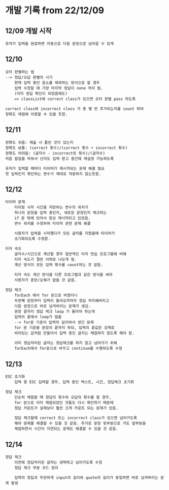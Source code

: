 # 개발 기록 from 22/12/09

## 12/09 개발 시작

    유저가 입력을 완료하면 자동으로 다음 문장으로 넘어갈 수 있게

## 12/10

    오타 판별하는 법
    --> 정답/오답 판별의 시기
        현재 입력 중인 음소를 제외하는 방식으로 할 경우
        입력 수정할 때 가장 마지막 정답이 none 처리 됨.
        (이미 정답 확인이 되었음에도)
        => classList에 correct class가 있으면 오타 판별 pass 하도록

    correct class와 incorrect class 가 총 몇 번 추가되는지를 count 하여
    정확도 채점에 이용할 수 있을 듯함.

## 12/11

    정확도 쉬움: 제출 시 틀린 것이 있는지
    정확도 보통: (correct 횟수)/(correct 횟수 + incorrect 횟수)
    정확도 어려움: (글자수 - incorrect된 횟수)/(글자수)
    처음 팝업을 띄워서 난이도 입력 받고 중간에 재설정 가능하도록

    유저가 입력할 때마다 타이머가 재시작되는 문제 해결 필요
    첫 입력인지 확인하는 변수가 제대로 작동하지 않는듯함.

## 12/12

    타이머 문제
        타이핑 시작 시간을 저장하는 변수의 위치가
        하나의 문장을 입력 중인지, 새로운 문장인지 체크하는
        if 문 밖에 있어서 항상 재시작되고 있었음.
        변수 위치를 수정하여 타이머 관련 문제 해결

        사용자가 입력을 시작했다가 모든 글자를 지웠을때 타이머가
        초기화되도록 수정함.

    타자 속도
        글자수/시간으로 계산할 경우 일반적인 타자 연습 프로그램에 비해
        타자 속도가 절반 이하로 나오게 됨.
        계산 방식이 모든 입력 횟수를 count하는 것 같음.

        타자 속도 계산 방식을 다른 프로그램과 같은 방식을 써야
        사용자가 혼란/오해가 없을 것 같음.

    정답 체크
        forEach 에서 for 문으로 바꿨더니
        두번째 문장부터 입력이 들어오자마자 정답 처리해버리고
        다음 문장으로 바로 넘겨버리는 문제가 생김.
        문장 끝까지 정답 체크 loop 가 돌아야 하는데
        입력의 끝에서 loop가 멈춤
        --> for문 기준이 입력의 길이여서 생긴 문제
        for 문 기준을 문장의 끝까지 하되, 입력의 끝값은 강제로
        비어있는 값처럼 만들어서 입력 중인 글자는 채점하지 않도록 해야 함.

        이미 정답처리된 글자는 정답체크를 하지 않고 넘어가기 위해
        forEach에서 for문으로 바꾸고 continue를 수행하도록 수정

## 12/13

    ESC 초기화
        입력 중 ESC 입력할 경우, 입력 중인 텍스트, 시간, 정답체크 초기화

    정답 체크
        단순히 채점할 때 정답의 횟수와 오답의 횟수를 할 경우,
        for 문으로 이미 채점되었던 것들도 다시 확인하기 때문에
        정답 카운트가 실제보다 훨씬 크게 카운트 되는 문제가 있음.

        정답 체크할때 correct 또는 incorrect class가 있으면 넘어가도록
        해야 문제를 해결할 수 있을 것 같음. 추가로 문장 뒷부분으로 가도 앞부분을
        채점하면서 시간이 지연되는 문제도 해결할 수 있을 것 같음.

## 12/14

    정답 체크
        이전에 정답처리된 글자는 생략하고 넘어가도록 수정
        정답 체크 부분 코드 정리

        입력의 정답과 무관하게 input의 길이와 quote의 길이가 동일하면 바로 넘겨버리는 문제 발생

